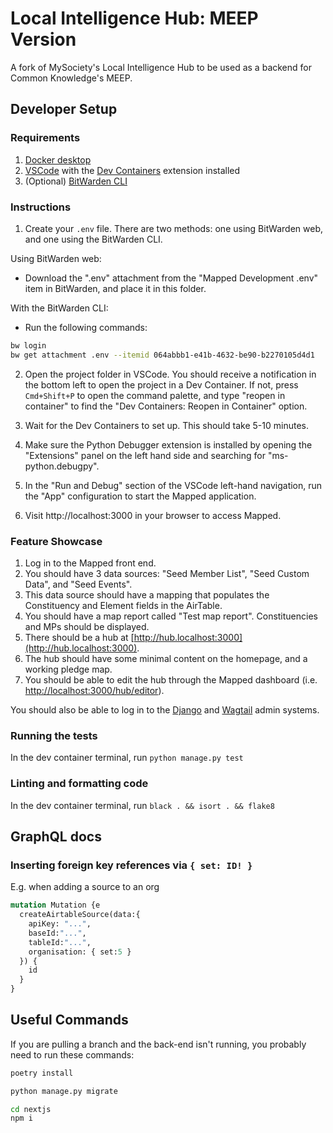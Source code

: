# Local Intelligence Hub: MEEP Version

A fork of MySociety's Local Intelligence Hub to be used as a backend for Common Knowledge's MEEP.

## Developer Setup

### Requirements

1. [Docker desktop](https://www.docker.com/products/docker-desktop/)
2. [VSCode](https://code.visualstudio.com/) with the [Dev Containers](https://marketplace.visualstudio.com/items?itemName=ms-vscode-remote.remote-containers) extension installed
3. (Optional) [BitWarden CLI](https://bitwarden.com/help/cli/)

### Instructions

1. Create your `.env` file. There are two methods: one using BitWarden web, and one using the BitWarden CLI.

Using BitWarden web:
- Download the ".env" attachment from the "Mapped Development .env" item in BitWarden, and place it in this folder.

With the BitWarden CLI:
- Run the following commands:

```bash
bw login
bw get attachment .env --itemid 064abbb1-e41b-4632-be90-b2270105d4d1
```

2. Open the project folder in VSCode. You should receive a notification in the bottom left to open the project in
   a Dev Container. If not, press `Cmd+Shift+P` to open the command palette, and type "reopen in container" to find
   the "Dev Containers: Reopen in Container" option.

3. Wait for the Dev Containers to set up. This should take 5-10 minutes.

4. Make sure the Python Debugger extension is installed by opening the "Extensions" panel on the left hand side and
   searching for "ms-python.debugpy".

5. In the "Run and Debug" section of the VSCode left-hand navigation, run the "App" configuration to start the Mapped
   application.

6. Visit http://localhost:3000 in your browser to access Mapped.

### Feature Showcase

1. Log in to the Mapped front end.
2. You should have 3 data sources: "Seed Member List", "Seed Custom Data", and "Seed Events".
3. This data source should have a mapping that populates the Constituency and Element fields in the AirTable.
4. You should have a map report called "Test map report". Constituencies and MPs should be displayed.
5. There should be a hub at [http://hub.localhost:3000](http://hub.localhost:3000).
6. The hub should have some minimal content on the homepage, and a working pledge map.
7. You should be able to edit the hub through the Mapped dashboard (i.e. [http://localhost:3000/hub/editor](http://localhost:3000/hub/editor)).

You should also be able to log in to the [Django](http://127.0.0.1/admin) and [Wagtail](http://127.0.0.1/cms) admin systems.

### Running the tests

In the dev container terminal, run `python manage.py test`

### Linting and formatting code

In the dev container terminal, run `black . && isort . && flake8`

## GraphQL docs

### Inserting foreign key references via `{ set: ID! }`

E.g. when adding a source to an org

```graphql
mutation Mutation {e
  createAirtableSource(data:{
    apiKey: "...",
    baseId:"...",
    tableId:"...",
    organisation: { set:5 }
  }) {
    id
  }
}
```

## Useful Commands
If you are pulling a branch and the back-end isn't running, you probably need to run these commands:

```bash
poetry install
```

```bash
python manage.py migrate
```

```bash
cd nextjs
npm i
```